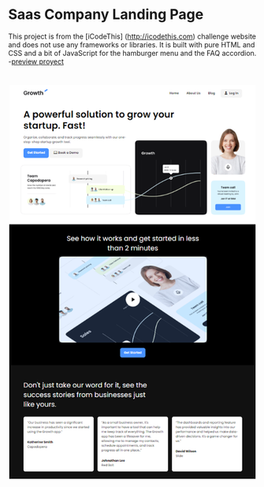 # Saas Company Landing Page

This project is from the [iCodeThis] (http://icodethis.com) challenge website and does not use any frameworks or libraries. It is built with pure HTML and CSS and a bit of JavaScript for the hamburger menu and the FAQ accordion.
-[preview proyect]('https://dancing-torrone-409048.netlify.app/)

<img src='./images/screen.png' width='500' style='display:block;margin:40px auto'>
